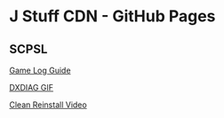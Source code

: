 # J Stuff CDN - GitHub Pages


## SCPSL

[Game Log Guide](https://cdn.j-stuff.net/SCPSL/SCPSL_Game_Log_Guide.mp4)

[DXDIAG GIF](https://cdn.j-stuff.net/SCPSL/dxdiag.gif)

[Clean Reinstall Video](https://cdn.j-stuff.net/SCPSL/clean_reinstall.mp4)